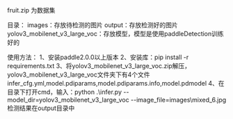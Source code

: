 fruit.zip 为数据集

目录：
	images：存放待检测的图片
	output：存放检测好的图片
	yolov3_mobilenet_v3_large_voc：存放模型，模型是使用paddleDetection训练好的


使用方法：
	1、安装paddle2.0.0以上版本
	2、安装库：pip install -r requirements.txt
	3、将yolov3_mobilenet_v3_large_voc.zip解压，yolov3_mobilenet_v3_large_voc文件夹下有4个文件infer_cfg.yml,model.pdiparams,model.pdiparams.info,model.pdmodel
	4、在目录下打开cmd，输入：python .\infer.py --model_dir=yolov3_mobilenet_v3_large_voc --image_file=images\mixed_6.jpg
	检测结果在output目录中